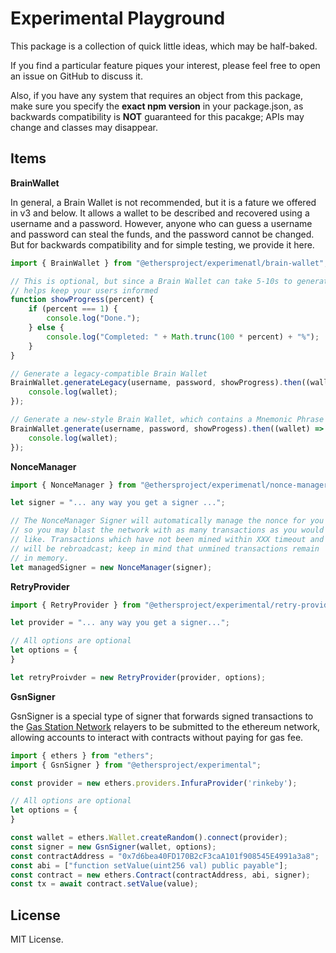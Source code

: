 Experimental Playground
=======================

This package is a collection of quick little ideas, which may be half-baked.

If you find a particular feature piques your interest, please feel free to open
an issue on GitHub to discuss it.

Also, if you have any system that requires an object from this package, make sure
you specify the **exact npm version** in your package.json, as backwards compatibility
is **NOT** guaranteed for this pacakge; APIs may change and classes may disappear.


Items
-----

**BrainWallet**

In general, a Brain Wallet is not recommended, but it is a fature we offered in v3
and below. It allows a wallet to be described and recovered using a username and a
password. However, anyone who can guess a username and password can steal the funds,
and the password cannot be changed. But for backwards compatibility and for simple
testing, we provide it here.

```javascript
import { BrainWallet } from "@ethersproject/experimenatl/brain-wallet";

// This is optional, but since a Brain Wallet can take 5-10s to generate,
// helps keep your users informed
function showProgress(percent) {
    if (percent === 1) {
        console.log("Done.");
    } else {
        console.log("Completed: " + Math.trunc(100 * percent) + "%");
    }
}

// Generate a legacy-compatible Brain Wallet
BrainWallet.generateLegacy(username, password, showProgress).then((wallet) => {
    console.log(wallet);
});

// Generate a new-style Brain Wallet, which contains a Mnemonic Phrase too
BrainWallet.generate(username, password, showProgess).then((wallet) => {
    console.log(wallet);
});
```

**NonceManager**

```javascript
import { NonceManager } from "@ethersproject/experimenatl/nonce-manager";

let signer = "... any way you get a signer ...";

// The NonceManager Signer will automatically manage the nonce for you
// so you may blast the network with as many transactions as you would
// like. Transactions which have not been mined within XXX timeout and
// will be rebroadcast; keep in mind that unmined transactions remain
// in memory.
let managedSigner = new NonceManager(signer);
```

**RetryProvider**

```javascript
import { RetryProvider } from "@ethersproject/experimental/retry-provider";

let provider = "... any way you get a signer...";

// All options are optional
let options = {
}

let retryProivder = new RetryProvider(provider, options);
```

**GsnSigner**

GsnSigner is a special type of signer that forwards signed transactions to the [Gas Station Network](https://www.opengsn.org) relayers to be submitted to the ethereum network, allowing accounts to interact with contracts without paying for gas fee.

```javascript
import { ethers } from "ethers";
import { GsnSigner } from "@ethersproject/experimental";

const provider = new ethers.providers.InfuraProvider('rinkeby');

// All options are optional
let options = {
}

const wallet = ethers.Wallet.createRandom().connect(provider);
const signer = new GsnSigner(wallet, options);
const contractAddress = "0x7d6bea40FD170B2cF3caA101f908545E4991a3a8";
const abi = ["function setValue(uint256 val) public payable"];
const contract = new ethers.Contract(contractAddress, abi, signer);
const tx = await contract.setValue(value);

```

License
-------

MIT License.

